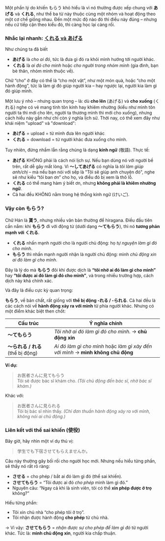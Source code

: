 Một phần lý do khiến もらう khó hiểu là vì nó thường được xếp chung với **あげる** và **くれる**, như thể ba từ này thuộc cùng một nhóm và hoạt động theo một cơ chế giống nhau. Đến một mức độ nào đó thì điều này đúng – nhưng nếu cứ tiếp cận theo kiểu đó, thì càng học lại càng rối.
### Nhắc lại nhanh: [くれる và あげる](くれる%20và%20あげる.md)

Như chúng ta đã biết

- **あげる** là _cho ai đó_, tức là đưa gì đó ra khỏi mình hướng tới người khác.
- **くれる** là _ai đó cho mình_ hoặc _cho người trong nhóm mình_ (gia đình, bạn bè thân, nhóm mình thuộc về).

Chữ “cho” ở đây có thể là “cho một vật”, như một món quà, hoặc “cho một hành động”, tức là làm gì đó giúp người kia – hay ngược lại, người kia làm gì đó giúp mình.

Một lưu ý nhỏ – nhưng quan trọng – là: dù **cho lên** (あげる) và **cho xuống** (くれる) nghe có vẻ mang tính tôn kính hay khiêm nhường (kiểu như mình tôn người ta thì mới cho lên, người ta thương mình thì mới cho xuống), nhưng cách hiểu này gần như chỉ còn ý nghĩa lịch sử. Thời nay, có thể xem đây như khái niệm "upload" và "download":

- **あげる** = upload = từ mình đưa lên người khác
- **くれる** = download = từ người khác đưa xuống cho mình.

Tuy nhiên, đừng nhầm lẫn rằng chúng là dạng **kính ngữ** (敬語). Thực tế:

- **あげる** KHÔNG phải là cách nói lịch sự. Nếu bạn dùng nó với người bề trên, rất dễ gây mất lòng. Vì **～してあげる** có nghĩa là _tôi làm giúp anh/chị_ – mà nếu bạn nói với sếp là "Tôi sẽ giúp anh chuyện đó", nghe sẽ như kiểu “tôi ban ơn” cho họ, và điều đó bị xem là thô lỗ.
- **くれる** có thể mang hàm ý biết ơn, nhưng **không phải là khiêm nhường ngữ**.
- Cả hai đều KHÔNG nằm trong hệ thống kính ngữ (けいご).
### Vậy còn **もらう**?

Chữ Hán là **貰う**, nhưng nhiều văn bản thường để hiragana. Điều đầu tiên cần nắm: khi **もらう** đi với động từ (dưới dạng **～てもらう**), thì nó **tương phản mạnh với くれる**.

- **くれる** nhấn mạnh người cho là người chủ động: họ _tự nguyện làm gì đó cho mình_.
- **もらう** thì nhấn mạnh người nhận là người chủ động: mình _chủ động xin ai đó làm gì cho mình_.

Đây là lý do mà **もらう** đôi khi được dịch là **“tôi nhờ ai đó làm gì cho mình”** hay **“tôi được ai đó làm gì đó cho mình”**, và trong nhiều trường hợp, cách dịch này khá chính xác.

Và đây là điều cực kỳ quan trọng:

**もらう**, về bản chất, rất giống với **thể bị động -れる / -られる**. Cả hai đều là các cách nói về **hành động xảy ra với mình** từ phía người khác. Nhưng có một điểm khác biệt then chốt:

| Cấu trúc                    | Ý nghĩa chính                                                                    |
| --------------------------- | -------------------------------------------------------------------------------- |
| **～てもらう**                   | _Tôi nhờ ai đó làm gì đó cho mình._ → **chủ động xin**                           |
| **～られる / れる** (thể bị động) | _Ai đó làm gì cho mình_ hoặc _làm gì xảy đến với mình_ → **mình không chủ động** |


**Ví dụ:**

> お医者さんに見てもらう  
> Tôi sẽ được bác sĩ khám cho. _(Tôi chủ động đến bác sĩ, nhờ bác sĩ khám.)_

Khác với:

> お医者さんに見られる  
> Tôi bị bác sĩ nhìn thấy. _(Chỉ đơn thuần hành động xảy ra với mình, không nói ai chủ động.)_


### Liên kết với thể sai khiến (使役)

Bây giờ, hãy nhìn một ví dụ thú vị:

> 学生でも下宿させてもらえませんか。

Câu này thường gây bối rối cho người học mới. Nhưng nếu hiểu từng phần, sẽ thấy nó rất rõ ràng:
- **させる** = cho phép / bắt ai đó làm gì đó (thể sai khiến).
- **させてもらう** = “Tôi được ai đó _cho phép_ mình làm gì đó.”
- Nguyên câu: “Ngay cả khi là sinh viên, tôi có thể **xin phép được ở trọ** không?”
    

Hiểu từng phần:

- Tôi xin chủ nhà “cho phép tôi ở trọ”.
- Tôi nhận được hành động **cho phép** từ chủ nhà.

→ Vì vậy: **させてもらう** = _nhận được sự cho phép để làm gì đó_ từ người khác. Tức là: **mình chủ động xin**, người kia chấp thuận.

